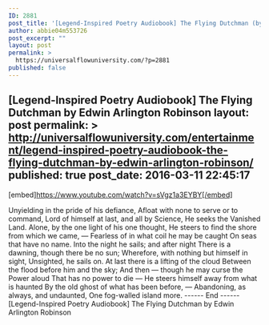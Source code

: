 ```yaml
---
ID: 2881
post_title: '[Legend-Inspired Poetry Audiobook] The Flying Dutchman (by Edwin Arlington Robinson)'
author: abbie04m553726
post_excerpt: ""
layout: post
permalink: >
  https://universalflowuniversity.com/?p=2881
published: false
---
```

[Legend-Inspired Poetry Audiobook] The Flying Dutchman by Edwin Arlington Robinson
layout: post
permalink: >
  http://universalflowuniversity.com/entertainment/legend-inspired-poetry-audiobook-the-flying-dutchman-by-edwin-arlington-robinson/
published: true
post_date: 2016-03-11 22:45:17
---
[embed]https://www.youtube.com/watch?v=sVgz1a3EYBY[/embed]<br>
<p>Unyielding in the pride of his defiance,
  Afloat with none to serve or to command,
Lord of himself at last, and all by Science,
  He seeks the Vanished Land.
Alone, by the one light of his one thought,
  He steers to find the shore from which we came, —
Fearless of in what coil he may be caught
  On seas that have no name.
Into the night he sails; and after night
  There is a dawning, though there be no sun;
Wherefore, with nothing but himself in sight,
  Unsighted, he sails on.
At last there is a lifting of the cloud
  Between the flood before him and the sky;
And then — though he may curse the Power aloud
  That has no power to die —
He steers himself away from what is haunted
  By the old ghost of what has been before, —
Abandoning, as always, and undaunted,
  One fog-walled island more.
------ End ------
[Legend-Inspired Poetry Audiobook] The Flying Dutchman by Edwin Arlington Robinson</p>